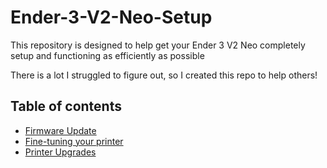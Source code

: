 # Ender-3-V2-Neo-Setup
This repository is designed to help get your Ender 3 V2 Neo completely setup and functioning as efficiently as possible

There is a lot I struggled to figure out, so I created this repo to help others!

## Table of contents
* [Firmware Update](https://github.com/conway220/Ender-3-V2-Neo-Setup/wiki/Updating-Firmware)
* [Fine-tuning your printer](https://github.com/conway220/Ender-3-V2-Neo-Setup/wiki/Fine-Tuning-your-printer)
* [Printer Upgrades](https://github.com/conway220/Ender-3-V2-Neo-Setup/wiki/Printer-Upgrades)
